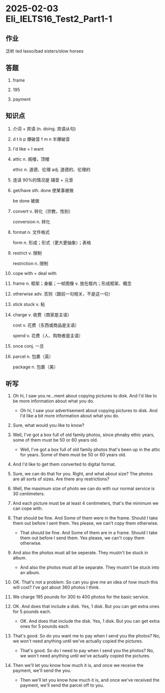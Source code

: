 # 2025-02-03 Eli_IELTS16_Test2_Part1-1

## 作业

泛听 ted lasso/bad sisters/slow horses

## 答题

1. frame

2. 195

3. payment

## 知识点

1. 介词 + 宾语 (n. doing. 宾语从句)

2. d t b p 爆破音 f m n 半爆破音

3. I'd like = I want

4. attic n. 阁楼，顶楼

   ethic n. 道德、伦理 adj. 道德的、伦理的

5. 连读 90%的情况是 辅音 + 元音

6. get/have sth. done 使某事被做

   be done 被做

7. convert v. 转化（宗教，性别）

   conversion n. 转化

8. format n. 文件格式

   form n. 形成；形式（更大更抽象）；表格

9. restrict v. 限制

   restriction n. 限制

10. cope with = deal with

11. frame n. 框架；身躯；一帧图像 v. 放在框内；形成框架、概念

12. otherwise adv. 否则（跟前一句相关，不是这一句）

13. stick stuck v. 粘

14. charge v. 收费（商家是主语）

    cost v. 花费（东西或商品是主语）

    spend v. 花费（人、购物者是主语）

15. once conj. 一旦

16. parcel n. 包裹（英）

    package n. 包裹（美）

## 听写

1. Oh hi, I saw you re...ment about copying pictures to disk. And I'd like to be more information about what you do.

   - Oh hi, I saw your advertisement about copying pictures to disk. And I'd like a bit more information about what you do.

2. Sure, what would you like to know?

3. Well, I've got a box full of old family photos, since phnaby ethic years, some of them must be 50 or 60 years old.

   - Well, I've got a box full of old family photos that's been up in the attic for years. Some of them must be 50 or 60 years old.

4. And I'd like to get them converted to digital format.

5. Sure, we can do that for you. Right, and what about size? The photos are all sorts of sizes. Are there any restrictions?

6. Well, the maximum size of photo we can do with our normal service is 30 centimeters.

7. And each picture must be at least 4 centimeters, that's the minimum we can cope with.

8. That should be fine. And Some of them were in the frame. Should I take them out before I sent them. Yes please, we can't copy them otherwise.

   - That should be fine. And Some of them are in a frame. Should I take them out before I send them. Yes please, we can't copy them otherwise.

9. And also the photos must all be seperate. They mustn't be stuck in album.

   - And also the photos must all be separate. They mustn't be stuck into an album.

10. OK. That's not a problem. So can you give me an idea of how much this will cost? I've got about 360 photos I think.

11. We charge 195 pounds for 300 to 400 photos for the basic service.

12. OK. And does that include a disk. Yes, 1 disk. But you can get extra ones for 5 pounds each.

    - OK. And does that include the disk. Yes, 1 disk. But you can get extra ones for 5 pounds each.

13. That's good. So do you want me to pay when I send you the photos? No, we won't need anything until we've actually copied the pictures.

    - That's good. So do I need to pay when I send you the photos? No, we won't need anything until we've actually copied the pictures.

14. Then we'll let you know how much it is, and once we receive the payment, we'll send the you.

    - Then we'll let you know how much it is, and once we've received the payment, we'll send the parcel off to you.
